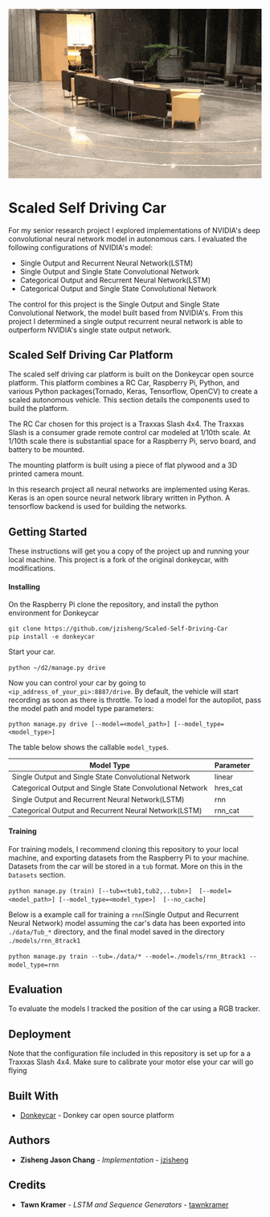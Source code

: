 ![Alt Text](https://raw.githubusercontent.com/jzisheng/Scaled-Self-Driving-Car/master/car_driving.gif)

# Scaled Self Driving Car

For my senior research project I explored implementations of NVIDIA's deep convolutional neural network model in autonomous cars. I evaluated the following configurations of NVIDIA's model:

* Single Output and Recurrent Neural Network(LSTM)
* Single Output and Single State Convolutional Network
* Categorical Output and Recurrent Neural Network(LSTM)
* Categorical Output and Single State Convolutional Network

The control for this project is the Single Output and Single State Convolutional Network, the model built based from NVIDIA's. From this project I determined a single output recurrent neural network is able to outperform NVIDIA's single state output network.


## Scaled Self Driving Car Platform

The scaled self driving car platform is built on the Donkeycar open source platform. This platform combines a RC Car, Raspberry Pi, Python, and various Python packages(Tornado, Keras, Tensorflow, OpenCV) to create a scaled autonomous vehicle. This section details the components used to build the platform.

The RC Car chosen for this project is a Traxxas Slash 4x4. The Traxxas Slash is a consumer grade remote control car modeled at 1/10th scale. At 1/10th scale there is substantial space for a Raspberry Pi, servo board, and battery to be mounted.

The mounting platform is built using a piece of flat plywood and a 3D printed camera mount.

In this research project all neural networks are implemented using Keras. Keras is an open source neural network library written in Python. A tensorflow backend is used for building the networks. 

## Getting Started

These instructions will get you a copy of the project up and running your local machine. This project is a fork of the original donkeycar, with modifications.

#### Installing

On the Raspberry Pi clone the repository, and install the python environment for Donkeycar

```
git clone https://github.com/jzisheng/Scaled-Self-Driving-Car
pip install -e donkeycar
```
Start your car.

```python ~/d2/manage.py drive```

Now you can control your car by going to `<ip_address_of_your_pi>:8887/drive`. By default, the vehicle will start recording as soon as there is throttle. To load a model for the autopilot, pass the model path and model type parameters:

```
python manage.py drive [--model=<model_path>] [--model_type=<model_type>]
```

The table below shows the callable `model_type`s.

| Model Type                                                | Parameter |
|-----------------------------------------------------------|-----------|
| Single Output and Single State Convolutional Network      | linear    |
| Categorical Output and Single State Convolutional Network | hres_cat  |
| Single Output and Recurrent Neural Network(LSTM)          | rnn       |
| Categorical Output and Recurrent Neural Network(LSTM)     | rnn_cat   |

#### Training

For training models, I recommend cloning this repository to your local machine, and exporting datasets from the Raspberry Pi to your machine. Datasets from the car will be stored in a `tub` format. More on this in the `Datasets` section.

```python manage.py (train) [--tub=<tub1,tub2,..tubn>]  [--model=<model_path>] [--model_type=<model_type>]  [--no_cache]```

Below is a example call for training a `rnn`(Single Output and Recurrent Neural Network) model assuming the car's data has been exported into `./data/Tub_*` directory, and the final model saved in the directory `./models/rnn_8track1`

```python manage.py train --tub=./data/* --model=./models/rnn_8track1 --model_type=rnn```


## Evaluation
To evaluate the models I tracked the position of the car using a RGB tracker.



## Deployment

Note that the configuration file included in this repository is set up for a a Traxxas Slash 4x4. Make sure to calibrate your motor else your car will go flying
## Built With

* [Donkeycar](https://github.com/wroscoe/donkey/) - Donkey car open source platform



## Authors

* **Zisheng Jason Chang** - *Implementation* - [jzisheng](https://github.com/jzisheng)

## Credits
* **Tawn Kramer** - *LSTM and Sequence Generators* - [tawnkramer](https://github.com/tawnkramer/donkey/tree/master/donkeycar)


